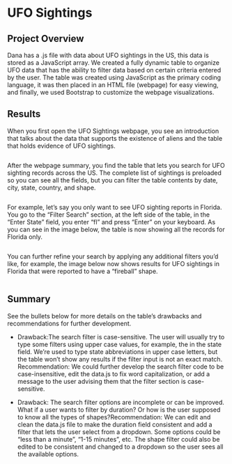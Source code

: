 # UFO Sightings 

## Project Overview

Dana has a .js file with data about UFO sightings in the US, this data is stored as a JavaScript array. We created a fully dynamic table to organize UFO data that has the ability to filter data based on certain criteria entered by the user. The table was created using JavaScript as the primary coding language, it was then placed in an HTML file (webpage) for easy viewing, and finally, we used Bootstrap to customize the webpage visualizations.

## Results

When you first open the UFO Sightings webpage, you see an introduction that talks about the data that supports the existence of aliens and the table that holds evidence of UFO sightings. 

![]()

After the webpage summary, you find the table that lets you search for UFO sighting records across the US. The complete list of sightings is preloaded so you can see all the fields, but you can filter the table contents by date, city, state, country, and shape.

![]()

For example, let’s say you only want to see UFO sighting reports in Florida. You go to the “Filter Search” section, at the left side of the table, in the “Enter State” field, you enter “fl” and press “Enter” on your keyboard. As you can see in the image below, the table is now showing all the records for Florida only. 

![]()

You can further refine your search by applying any additional filters you’d like, for example, the image below now shows results for UFO sightings in Florida that were reported to have a “fireball” shape.

![]()

## Summary

See the bullets below for more details on the table’s drawbacks and recommendations for further development.

* Drawback:The search filter is case-sensitive. The user will usually try to type some filters using upper case values, for example, the in the state field. We’re used to type state abbreviations in upper case letters, but the table won’t show any results if the filter input is not an exact match. Recommendation: We could further develop the search filter code to be case-insensitive, edit the data.js to fix word capitalization, or add a message to the user advising them that the filter section is case-sensitive.

* Drawback: The search filter options are incomplete or can be improved. What if a user wants to filter by duration? Or how is the user supposed to know all the types of shapes?Recommendation: We can edit and clean the data.js file to make the duration field consistent and add a filter that lets the user select from a dropdown. Some options could be “less than a minute”, “1-15 minutes”, etc. The shape filter could also be edited to be consistent and changed to a dropdown so the user sees all the available options.

